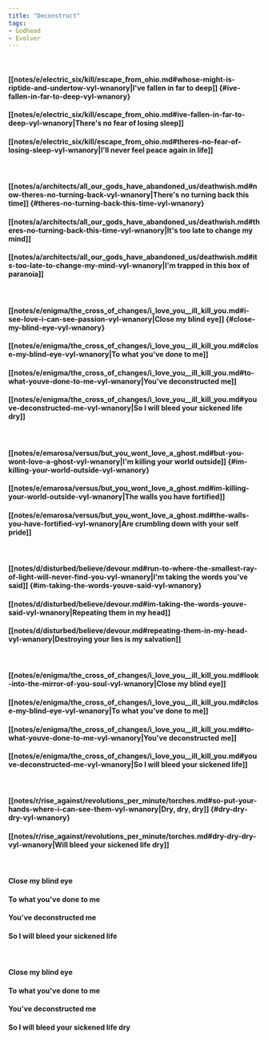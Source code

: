 ```yaml
---
title: "Deconstruct"
tags:
- Godhead
- Evolver
---
```

&nbsp;
#### [[notes/e/electric_six/kill/escape_from_ohio.md#whose-might-is-riptide-and-undertow-vyl-wnanory|I've fallen in far to deep]] {#ive-fallen-in-far-to-deep-vyl-wnanory}
#### [[notes/e/electric_six/kill/escape_from_ohio.md#ive-fallen-in-far-to-deep-vyl-wnanory|There's no fear of losing sleep]]
#### [[notes/e/electric_six/kill/escape_from_ohio.md#theres-no-fear-of-losing-sleep-vyl-wnanory|I'll never feel peace again in life]]
&nbsp;
#### [[notes/a/architects/all_our_gods_have_abandoned_us/deathwish.md#now-theres-no-turning-back-vyl-wnanory|There's no turning back this time]] {#theres-no-turning-back-this-time-vyl-wnanory}
#### [[notes/a/architects/all_our_gods_have_abandoned_us/deathwish.md#theres-no-turning-back-this-time-vyl-wnanory|It's too late to change my mind]]
#### [[notes/a/architects/all_our_gods_have_abandoned_us/deathwish.md#its-too-late-to-change-my-mind-vyl-wnanory|I'm trapped in this box of paranoia]]
&nbsp;
#### [[notes/e/enigma/the_cross_of_changes/i_love_you__ill_kill_you.md#i-see-love-i-can-see-passion-vyl-wnanory|Close my blind eye]] {#close-my-blind-eye-vyl-wnanory}
#### [[notes/e/enigma/the_cross_of_changes/i_love_you__ill_kill_you.md#close-my-blind-eye-vyl-wnanory|To what you've done to me]]
#### [[notes/e/enigma/the_cross_of_changes/i_love_you__ill_kill_you.md#to-what-youve-done-to-me-vyl-wnanory|You've deconstructed me]]
#### [[notes/e/enigma/the_cross_of_changes/i_love_you__ill_kill_you.md#youve-deconstructed-me-vyl-wnanory|So I will bleed your sickened life dry]]
&nbsp;
#### [[notes/e/emarosa/versus/but_you_wont_love_a_ghost.md#but-you-wont-love-a-ghost-vyl-wnanory|I'm killing your world outside]] {#im-killing-your-world-outside-vyl-wnanory}
#### [[notes/e/emarosa/versus/but_you_wont_love_a_ghost.md#im-killing-your-world-outside-vyl-wnanory|The walls you have fortified]]
#### [[notes/e/emarosa/versus/but_you_wont_love_a_ghost.md#the-walls-you-have-fortified-vyl-wnanory|Are crumbling down with your self pride]]
&nbsp;
#### [[notes/d/disturbed/believe/devour.md#run-to-where-the-smallest-ray-of-light-will-never-find-you-vyl-wnanory|I'm taking the words you've said]] {#im-taking-the-words-youve-said-vyl-wnanory}
#### [[notes/d/disturbed/believe/devour.md#im-taking-the-words-youve-said-vyl-wnanory|Repeating them in my head]]
#### [[notes/d/disturbed/believe/devour.md#repeating-them-in-my-head-vyl-wnanory|Destroying your lies is my salvation]]
&nbsp;
#### [[notes/e/enigma/the_cross_of_changes/i_love_you__ill_kill_you.md#look-into-the-mirror-of-you-soul-vyl-wnanory|Close my blind eye]]
#### [[notes/e/enigma/the_cross_of_changes/i_love_you__ill_kill_you.md#close-my-blind-eye-vyl-wnanory|To what you've done to me]]
#### [[notes/e/enigma/the_cross_of_changes/i_love_you__ill_kill_you.md#to-what-youve-done-to-me-vyl-wnanory|You've deconstructed me]]
#### [[notes/e/enigma/the_cross_of_changes/i_love_you__ill_kill_you.md#youve-deconstructed-me-vyl-wnanory|So I will bleed your sickened life]]
&nbsp;
#### [[notes/r/rise_against/revolutions_per_minute/torches.md#so-put-your-hands-where-i-can-see-them-vyl-wnanory|Dry, dry, dry]] {#dry-dry-dry-vyl-wnanory}
#### [[notes/r/rise_against/revolutions_per_minute/torches.md#dry-dry-dry-vyl-wnanory|Will bleed your sickened life dry]]
&nbsp;
#### Close my blind eye
#### To what you've done to me
#### You've deconstructed me
#### So I will bleed your sickened life
&nbsp;
#### Close my blind eye
#### To what you've done to me
#### You've deconstructed me
#### So I will bleed your sickened life dry
